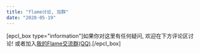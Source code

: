 ```yaml
---
title: "flame讨论, 加群"
date: "2020-05-19"
---
```


\[epcl\_box type="information"\]如果你对这里有任何疑问, 欢迎在下方评论区讨论! 或者加入[我的Flame交流群(QQ)](https://jq.qq.com/?_wv=1027&k=5ETLFm3).\[/epcl\_box\]
